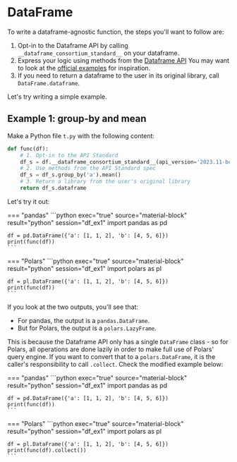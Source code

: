 # DataFrame

To write a dataframe-agnostic function, the steps you'll want to follow are:

1. Opt-in to the Dataframe API by calling `__dataframe_consortium_standard__` on your dataframe.
2. Express your logic using methods from the [Dataframe API](https://data-apis.org/dataframe-api/draft/API_specification/index.html)
   You may want to look at the [official examples](https://github.com/data-apis/dataframe-api/tree/main/spec/API_specification/examples)
   for inspiration.
3. If you need to return a dataframe to the user in its original library, call `DataFrame.dataframe`.

Let's try writing a simple example.

## Example 1: group-by and mean

Make a Python file `t.py` with the following content:
```python exec="1" source="above" session="df_ex1"
def func(df):
    # 1. Opt-in to the API Standard
    df_s = df.__dataframe_consortium_standard__(api_version='2023.11-beta')
    # 2. Use methods from the API Standard spec
    df_s = df_s.group_by('a').mean()
    # 3. Return a library from the user's original library
    return df_s.dataframe
```
Let's try it out:

=== "pandas"
    ```python exec="true" source="material-block" result="python" session="df_ex1"
    import pandas as pd

    df = pd.DataFrame({'a': [1, 1, 2], 'b': [4, 5, 6]})
    print(func(df))
    ```

=== "Polars"
    ```python exec="true" source="material-block" result="python" session="df_ex1"
    import polars as pl

    df = pl.DataFrame({'a': [1, 1, 2], 'b': [4, 5, 6]})
    print(func(df))
    ```


If you look at the two outputs, you'll see that:

- For pandas, the output is a `pandas.DataFrame`.
- But for Polars, the output is a `polars.LazyFrame`.

This is because the Dataframe API only has a single `DataFrame` class - so for Polars,
all operations are done lazily in order to make full use of Polars' query engine.
If you want to convert that to a `polars.DataFrame`, it is the caller's responsibility
to call `.collect`. Check the modified example below:


=== "pandas"
    ```python exec="true" source="material-block" result="python" session="df_ex1"
    import pandas as pd

    df = pd.DataFrame({'a': [1, 1, 2], 'b': [4, 5, 6]})
    print(func(df))
    ```

=== "Polars"
    ```python exec="true" source="material-block" result="python" session="df_ex1"
    import polars as pl

    df = pl.DataFrame({'a': [1, 1, 2], 'b': [4, 5, 6]})
    print(func(df).collect())
    ```
